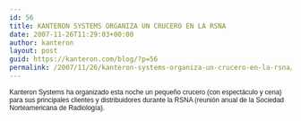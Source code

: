 ```yaml
---
id: 56
title: KANTERON SYSTEMS ORGANIZA UN CRUCERO EN LA RSNA
date: 2007-11-26T11:29:03+00:00
author: kanteron
layout: post
guid: https://kanteron.com/blog/?p=56
permalink: /2007/11/26/kanteron-systems-organiza-un-crucero-en-la-rsna/
---
```

<p style="font: normal normal normal 12px/normal Helvetica;margin: 0px">
  Kanteron Systems ha organizado esta noche un pequeño crucero (con espectáculo y cena) para sus principales clientes y distribuidores durante la RSNA (reunión anual de la Sociedad Norteamericana de Radiología).
</p>
